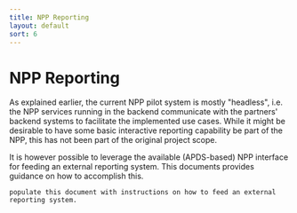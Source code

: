 ```yaml
---
title: NPP Reporting
layout: default
sort: 6
---
```

# NPP Reporting
As explained earlier, the current NPP pilot system is mostly "headless", i.e. the NPP services running in the backend communicate with the partners' backend systems to facilitate the implemented use cases. While it might be desirable to have some basic interactive reporting capability be part of the NPP, this has not been part of the original project scope.

It is however possible to leverage the available (APDS-based) NPP interface for feeding an external reporting system. This documents provides guidance on how to accomplish this.

``` danger
populate this document with instructions on how to feed an external reporting system.
```


